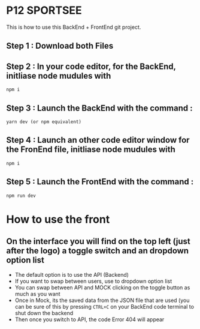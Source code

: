 # P12 SPORTSEE

This is how to use this BackEnd + FrontEnd git project.

## Step 1 : Download both Files
## Step 2 : In your code editor, for the BackEnd, initliase node mudules with 
```npm i```
## Step 3 : Launch the BackEnd with  the command : 
```yarn dev (or npm equivalent)```

## Step 4 : Launch an other code editor window for the FronEnd file, initliase node mudules with 
```npm i```
## Step 5 : Launch the FrontEnd with  the command : 
```npm run dev```


# How to use the front

## On the interface you will find on the top left (just after the logo) a toggle switch and an dropdown option list
- The default option is to use the API (Backend)
- If you want to swap between users, use to dropdown option list
- You can swap between API and MOCK clicking on the toggle button as much as you want
- Once in Mock, its the saved data from the JSON file that are used (you can be sure of this by pressing ```CTRL+C``` on your BackEnd code terminal to shut down the backend
- Then once you switch to API, the code Error 404 will appear
